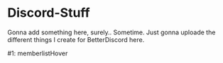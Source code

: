# Discord-Stuff
Gonna add something here, surely.. Sometime.
Just gonna uploade the different things I create for BetterDiscord here.

#1: memberlistHover
